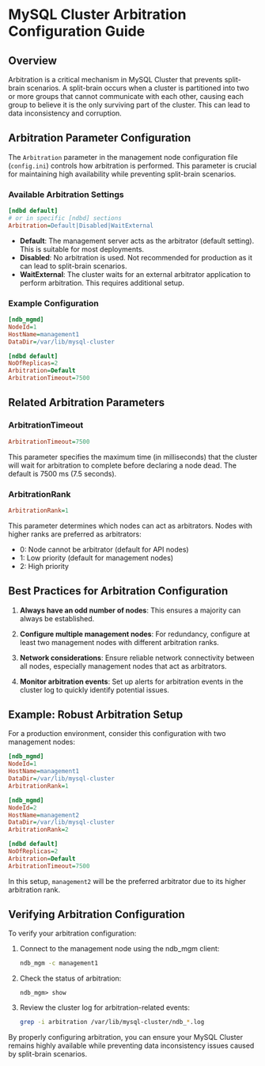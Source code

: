 # MySQL Cluster Arbitration Configuration Guide

## Overview

Arbitration is a critical mechanism in MySQL Cluster that prevents split-brain scenarios. A split-brain occurs when a cluster is partitioned into two or more groups that cannot communicate with each other, causing each group to believe it is the only surviving part of the cluster. This can lead to data inconsistency and corruption.

## Arbitration Parameter Configuration

The `Arbitration` parameter in the management node configuration file (`config.ini`) controls how arbitration is performed. This parameter is crucial for maintaining high availability while preventing split-brain scenarios.

### Available Arbitration Settings

```ini
[ndbd default]
# or in specific [ndbd] sections
Arbitration=Default|Disabled|WaitExternal
```

- **Default**: The management server acts as the arbitrator (default setting). This is suitable for most deployments.
- **Disabled**: No arbitration is used. Not recommended for production as it can lead to split-brain scenarios.
- **WaitExternal**: The cluster waits for an external arbitrator application to perform arbitration. This requires additional setup.

### Example Configuration

```ini
[ndb_mgmd]
NodeId=1
HostName=management1
DataDir=/var/lib/mysql-cluster

[ndbd default]
NoOfReplicas=2
Arbitration=Default
ArbitrationTimeout=7500
```

## Related Arbitration Parameters

### ArbitrationTimeout

```ini
ArbitrationTimeout=7500
```

This parameter specifies the maximum time (in milliseconds) that the cluster will wait for arbitration to complete before declaring a node dead. The default is 7500 ms (7.5 seconds).

### ArbitrationRank

```ini
ArbitrationRank=1
```

This parameter determines which nodes can act as arbitrators. Nodes with higher ranks are preferred as arbitrators:
- 0: Node cannot be arbitrator (default for API nodes)
- 1: Low priority (default for management nodes)
- 2: High priority

## Best Practices for Arbitration Configuration

1. **Always have an odd number of nodes**: This ensures a majority can always be established.

2. **Configure multiple management nodes**: For redundancy, configure at least two management nodes with different arbitration ranks.

3. **Network considerations**: Ensure reliable network connectivity between all nodes, especially management nodes that act as arbitrators.

4. **Monitor arbitration events**: Set up alerts for arbitration events in the cluster log to quickly identify potential issues.

## Example: Robust Arbitration Setup

For a production environment, consider this configuration with two management nodes:

```ini
[ndb_mgmd]
NodeId=1
HostName=management1
DataDir=/var/lib/mysql-cluster
ArbitrationRank=1

[ndb_mgmd]
NodeId=2
HostName=management2
DataDir=/var/lib/mysql-cluster
ArbitrationRank=2

[ndbd default]
NoOfReplicas=2
Arbitration=Default
ArbitrationTimeout=7500
```

In this setup, `management2` will be the preferred arbitrator due to its higher arbitration rank.

## Verifying Arbitration Configuration

To verify your arbitration configuration:

1. Connect to the management node using the ndb_mgm client:
   ```bash
   ndb_mgm -c management1
   ```

2. Check the status of arbitration:
   ```
   ndb_mgm> show
   ```

3. Review the cluster log for arbitration-related events:
   ```bash
   grep -i arbitration /var/lib/mysql-cluster/ndb_*.log
   ```

By properly configuring arbitration, you can ensure your MySQL Cluster remains highly available while preventing data inconsistency issues caused by split-brain scenarios.
